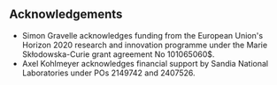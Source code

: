 ## Acknowledgements

- Simon Gravelle acknowledges funding from the European Union's Horizon 2020
  research and innovation programme under the Marie Skłodowska-Curie grant
  agreement No 101065060$.
- Axel Kohlmeyer acknowledges financial support by Sandia National Laboratories
  under POs 2149742 and 2407526.
